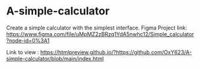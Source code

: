 # A-simple-calculator

Create a simple calculator with the simplest interface.
Figma Project link:
https://www.figma.com/file/uMpMZ2zBRzq1YdA5nwhc12/Simple_calculator?node-id=0%3A1



Link to view :
https://htmlpreview.github.io/?https://github.com/OxY623/A-simple-calculator/blob/main/index.html
